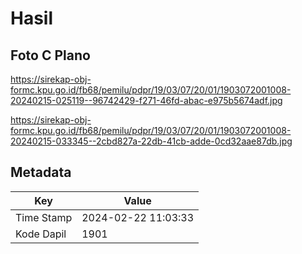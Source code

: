 # Hasil

## Foto C Plano

https://sirekap-obj-formc.kpu.go.id/fb68/pemilu/pdpr/19/03/07/20/01/1903072001008-20240215-025119--96742429-f271-46fd-abac-e975b5674adf.jpg

https://sirekap-obj-formc.kpu.go.id/fb68/pemilu/pdpr/19/03/07/20/01/1903072001008-20240215-033345--2cbd827a-22db-41cb-adde-0cd32aae87db.jpg


## Metadata

| Key        | Value               |
| ---------- | ------------------- |
| Time Stamp | 2024-02-22 11:03:33 |
| Kode Dapil | 1901                |



